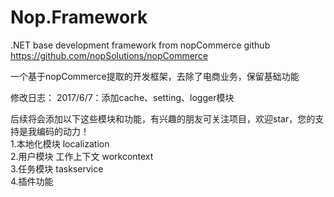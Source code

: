 # Nop.Framework

.NET base development framework from nopCommerce  github https://github.com/nopSolutions/nopCommerce 

一个基于nopCommerce提取的开发框架，去除了电商业务，保留基础功能

修改日志：
2017/6/7：添加cache、setting、logger模块


后续将会添加以下这些模块和功能，有兴趣的朋友可关注项目，欢迎star，您的支持是我编码的动力！ </br>
1.本地化模块  localization  </br>
2.用户模块  工作上下文 workcontext  </br>
3.任务模块    taskservice  </br>
4.插件功能   
 

